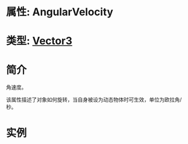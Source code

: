 # 属性: AngularVelocity
# 类型: [Vector3](../../Vector3.md)
# 简介
<!-- START ShortDesc -->
角速度。
<!-- END ShortDesc -->


<!-- START Desc -->
该属性描述了对象如何旋转，当自身被设为动态物体时可生效，单位为欧拉角/秒。
<!-- END Desc -->

# 实例
<!-- START SAMPLE -->

<!-- END SAMPLE -->

		 